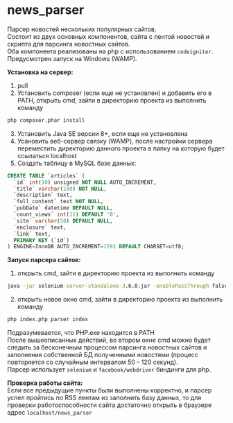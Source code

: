 # news_parser

Парсер новостей нескольких популярных сайтов.<br/>
Состоит из двух основных компонентов, сайта с лентой новостей и скрипта для парсинга новостных сайтов.<br/>
Оба компонента реализованы на php с использованием <code>codeigniter</code>.
Предусмотрен запуск на Windows (WAMP).

**Установка на сервер:**
1) pull
2) Установить composer (если еще не установлен) и добавить его в PATH, открыть cmd, зайти в директорию проекта из выполнить команду<br/>
```cmd
php composer.phar install
``` 
3) Установить Java SE версии 8+, если еще не установлена
4) Усановить веб-сервер связку (WAMP), после настройки сервера переместить директорию данного проекта в папку на которую будет ссылаться localhost
5) Создать таблицу в MySQL базе данных:
```sql
CREATE TABLE `articles` (
  `id` int(10) unsigned NOT NULL AUTO_INCREMENT,
  `title` varchar(100) NOT NULL,
  `description` text,
  `full_content` text NOT NULL,
  `pubDate` datetime DEFAULT NULL,
  `count_views` int(11) DEFAULT '0',
  `site` varchar(50) DEFAULT NULL,
  `enclosure` text,
  `link` text,
  PRIMARY KEY (`id`)
) ENGINE=InnoDB AUTO_INCREMENT=1591 DEFAULT CHARSET=utf8;
 ```
**Запуск парсера сайтов:**<br/>
1) открыть cmd, зайти в директорию проекта из выполнить команду<br/>
```cmd
java -jar selenium-server-standalone-3.6.0.jar -enablePassThrough false 
``` 
2) открыть новое окно cmd, зайти в директорию проекта из выполнить команду<br/>
```cmd
php index.php parser index
``` 
Подразумевается, что PHP.exe находится в PATH <br/>
После вышеописанных действий, во втором окне cmd можно будет следить за бесконечным процессом парсинга новостных сайтов и заполнения собственной БД полученными новостями (процесс повторяется со случайным интервалом 50 - 120 секунд).<br/>
Парсер использует <code>selenium</code> и <code>facebook/webdriver</code> биндинги для php.

**Проверка работы сайта:**<br/>
Если все предыдущие пункты были выполнены корректно, и парсер успел пройтись по RSS лентам из заполнить базу данных, то для проверки работоспособности сайта достаточно открыть в браузере адреc <code>localhost/news_parser</code>
 
